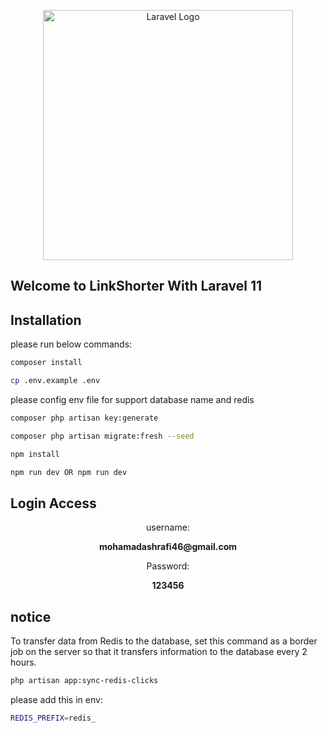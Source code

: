 <p align="center"><a href="https://laravel.com" target="_blank"><img src="https://raw.githubusercontent.com/laravel/art/master/logo-lockup/5%20SVG/2%20CMYK/1%20Full%20Color/laravel-logolockup-cmyk-red.svg" width="400" alt="Laravel Logo"></a></p>

## Welcome to LinkShorter With Laravel 11
## Installation

please run below commands:

```bash
composer install
```
```bash
cp .env.example .env
```
<p>please config env file for support database name and redis</p>

```bash
composer php artisan key:generate
```
```bash
composer php artisan migrate:fresh --seed
```
```bash
npm install
```
```bash
npm run dev OR npm run dev
```

## Login Access
<p align="center">username:</p>
<p align="center"><strong>mohamadashrafi46@gmail.com</strong></p>
<p align="center">Password:</p>
<p align="center"><strong>123456</strong></p>

## notice
<p>To transfer data from Redis to the database, set this command as a border job on the server so that it transfers information to the database every 2 hours.</p>

```bash
php artisan app:sync-redis-clicks
```

<p>please add this in env: </p>

```bash
REDIS_PREFIX=redis_ 
``` 
